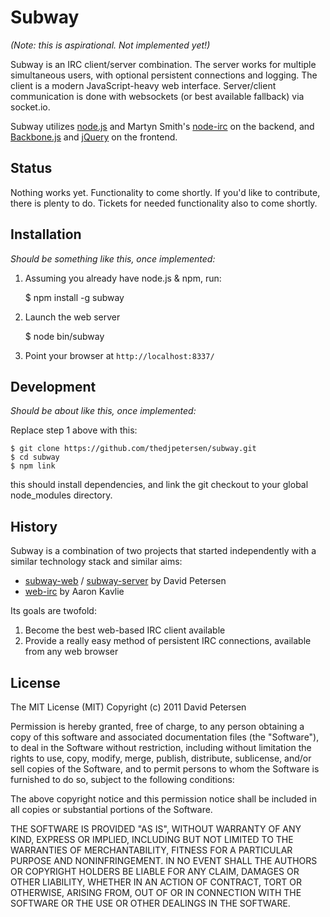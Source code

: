 Subway
======

*(Note: this is aspirational. Not implemented yet!)*

Subway is an IRC client/server combination. The server works for multiple simultaneous users, with optional persistent connections and logging. The client is a modern JavaScript-heavy web interface. Server/client communication is done with websockets (or best available fallback) via socket.io.

Subway utilizes [node.js](http://nodejs.org/) and 
Martyn Smith's [node-irc](https://github.com/martynsmith/node-irc) on the backend,
and [Backbone.js](http://documentcloud.github.com/backbone/) and
[jQuery](http://jquery.com/) on the frontend.


Status
------

Nothing works yet. Functionality to come shortly. If you'd like to contribute, 
there is plenty to do. Tickets for needed functionality also to come shortly.

Installation
------------

*Should be something like this, once implemented:*

1. Assuming you already have node.js & npm, run:

    $ npm install -g subway

2. Launch the web server

    $ node bin/subway

3. Point your browser at `http://localhost:8337/`

Development
-----------

*Should be about like this, once implemented:*

Replace step 1 above with this:

    $ git clone https://github.com/thedjpetersen/subway.git
    $ cd subway
    $ npm link

this should install dependencies, and link the git checkout to your global
node_modules directory.

History
-------

Subway is a combination of two projects that started independently 
with a similar technology stack and similar aims:

- [subway-web](https://github.com/thedjpetersen/subway-web) / 
  [subway-server](https://github.com/thedjpetersen/subway-server)
  by David Petersen
- [web-irc](https://github.com/akavlie/web-irc) by Aaron Kavlie

Its goals are twofold:
1) Become the best web-based IRC client available
2) Provide a really easy method of persistent IRC connections, available
   from any web browser


License
-------

The MIT License (MIT)
Copyright (c) 2011 David Petersen

Permission is hereby granted, free of charge, to any person obtaining a copy of
this software and associated documentation files (the "Software"), to deal in
the Software without restriction, including without limitation the rights to
use, copy, modify, merge, publish, distribute, sublicense, and/or sell copies
of the Software, and to permit persons to whom the Software is furnished to do
so, subject to the following conditions:

The above copyright notice and this permission notice shall be included in all
copies or substantial portions of the Software.

THE SOFTWARE IS PROVIDED "AS IS", WITHOUT WARRANTY OF ANY KIND, EXPRESS OR
IMPLIED, INCLUDING BUT NOT LIMITED TO THE WARRANTIES OF MERCHANTABILITY,
FITNESS FOR A PARTICULAR PURPOSE AND NONINFRINGEMENT. IN NO EVENT SHALL THE
AUTHORS OR COPYRIGHT HOLDERS BE LIABLE FOR ANY CLAIM, DAMAGES OR OTHER
LIABILITY, WHETHER IN AN ACTION OF CONTRACT, TORT OR OTHERWISE, ARISING FROM,
OUT OF OR IN CONNECTION WITH THE SOFTWARE OR THE USE OR OTHER DEALINGS IN THE
SOFTWARE.
